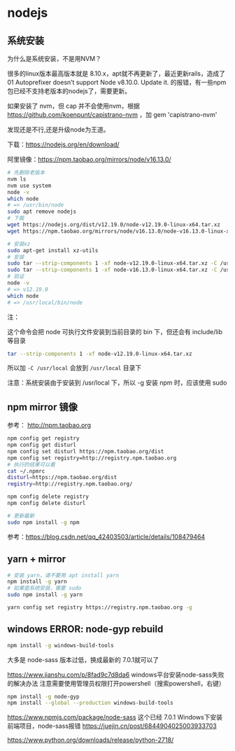 
# nodejs

## 系统安装

为什么是系统安装，不是用NVM？

很多的linux版本最高版本就是 8.10.x，apt就不再更新了，最近更新rails，造成了
  01 Autoprefixer doesn’t support Node v8.10.0. Update it.
的报错，有一些npm包已经不支持老版本的nodejs了，需要更新。

如果安装了 nvm，但 cap 并不会使用nvm，根据 https://github.com/koenpunt/capistrano-nvm ，加 gem 'capistrano-nvm'

发现还是不行,还是升级node为王道。

下载：https://nodejs.org/en/download/

阿里镜像：https://npm.taobao.org/mirrors/node/v16.13.0/

```bash
# 先删除老版本
nvm ls
nvm use system
node -v
which node
# => /usr/bin/node
sudo apt remove nodejs
# 下载
wget https://nodejs.org/dist/v12.19.0/node-v12.19.0-linux-x64.tar.xz
wget https://npm.taobao.org/mirrors/node/v16.13.0/node-v16.13.0-linux-x64.tar.xz

# 安装xz
sudo apt-get install xz-utils
# 安装
sudo tar --strip-components 1 -xf node-v12.19.0-linux-x64.tar.xz -C /usr/local
sudo tar --strip-components 1 -xf node-v16.13.0-linux-x64.tar.xz -C /usr/local
# 验证
node -v
# => v12.19.0
which node
# => /usr/local/bin/node
```

注：

这个命令会把 node 可执行文件安装到当前目录的 bin 下，但还会有 include/lib 等目录

```bash
tar --strip-components 1 -xf node-v12.19.0-linux-x64.tar.xz
```

所以加 `-C /usr/local` 会放到 `/usr/local` 目录下

注意：系统安装由于安装到  /usr/local 下，所以 -g 安装 npm 时，应该使用 sudo

## npm mirror 镜像

参考： http://npm.taobao.org

```bash
npm config get registry
npm config get disturl
npm config set disturl https://npm.taobao.org/dist
npm config set registry=http://registry.npm.taobao.org
# 执行的结果可以看
cat ~/.npmrc
disturl=https://npm.taobao.org/dist
registry=http://registry.npm.taobao.org/

npm config delete registry
npm config delete disturl

# 更新最新
sudo npm install -g npm
```

参考：https://blog.csdn.net/qq_42403503/article/details/108479464

## yarn + mirror

```bash
# 安装 yarn，请不要用 apt install yarn
npm install -g yarn
# 如果是系统安装，需要 sudo
sudo npm install -g yarn    

yarn config set registry https://registry.npm.taobao.org -g
```

## windows ERROR: node-gyp rebuild

```bash
npm install -g windows-build-tools
```

大多是 node-sass 版本过低，换成最新的 7.0.1就可以了

https://www.jianshu.com/p/8fad9c7d8da6
windows平台安装node-sass失败的解决办法
注意需要使用管理员权限打开powershell（搜索powershell，右键）

```bash
npm install -g node-gyp
npm install --global --production windows-build-tools
```

https://www.npmjs.com/package/node-sass
这个已经 7.0.1
Windows下安装前端项目，node-sass报错
https://juejin.cn/post/6844904025003933703

https://www.python.org/downloads/release/python-2718/